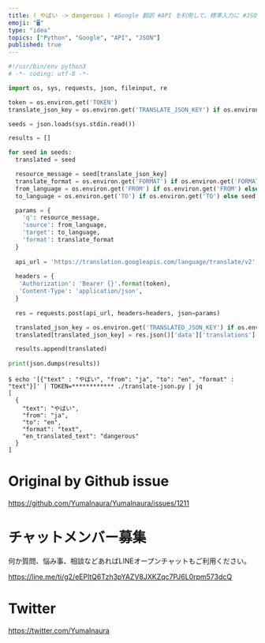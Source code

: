 ```yaml
---
title: ( やばい -> dangerous ) #Google 翻訳 #API を利用して、標準入力に #JSON を与えると 翻訳結果を同じく 
emoji: "🖥"
type: "idea"
topics: ["Python", "Google", "API", "JSON"]
published: true
---
```


```py
#!/usr/bin/env python3
# -*- coding: utf-8 -*-

import os, sys, requests, json, fileinput, re

token = os.environ.get('TOKEN')
translate_json_key = os.environ.get('TRANSLATE_JSON_KEY') if os.environ.get('TRANSLATE_JSON_KEY') else 'text'

seeds = json.loads(sys.stdin.read())

results = []

for seed in seeds:
  translated = seed

  resource_message = seed[translate_json_key]
  translate_format = os.environ.get('FORMAT') if os.environ.get('FORMAT') else seed['format']
  from_language = os.environ.get('FROM') if os.environ.get('FROM') else seed['from']
  to_language = os.environ.get('TO') if os.environ.get('TO') else seed['to']

  params = {
    'q': resource_message,
    'source': from_language,
    'target': to_language,
    'format': translate_format
  }
 
  api_url = 'https://translation.googleapis.com/language/translate/v2'
 
  headers = {
   'Authorization': 'Bearer {}'.format(token),
   'Content-Type': 'application/json',
  }
 
  res = requests.post(api_url, headers=headers, json=params)

  translated_json_key = os.environ.get('TRANSLATED_JSON_KEY') if os.environ.get('TRANSLATED_JSON_KEY') else to_language + '_translated_text'
  translated[translated_json_key] = res.json()['data']['translations'][0]['translatedText']

  results.append(translated)
 
print(json.dumps(results))


```


```
$ echo '[{"text" : "やばい", "from": "ja", "to": "en", "format" : "text"}]' | TOKEN=************ ./translate-json.py | jq
[
  {
    "text": "やばい",
    "from": "ja",
    "to": "en",
    "format": "text",
    "en_translated_text": "dangerous"
  }
]
```

# Original by Github issue

https://github.com/YumaInaura/YumaInaura/issues/1211








<!-- Update From Qiita API -->

# チャットメンバー募集


何か質問、悩み事、相談などあればLINEオープンチャットもご利用ください。

https://line.me/ti/g2/eEPltQ6Tzh3pYAZV8JXKZqc7PJ6L0rpm573dcQ





# Twitter


https://twitter.com/YumaInaura


<!-- Update From Qiita API -->


